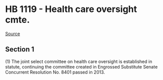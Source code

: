 # HB 1119 - Health care oversight cmte.

[Source](http://lawfilesext.leg.wa.gov/biennium/2023-24/Pdf/Bills/House%20Bills/1119.pdf)

## Section 1
(1) The joint select committee on health care oversight is established in statute, continuing the committee created in Engrossed Substitute Senate Concurrent Resolution No. 8401 passed in 2013.
